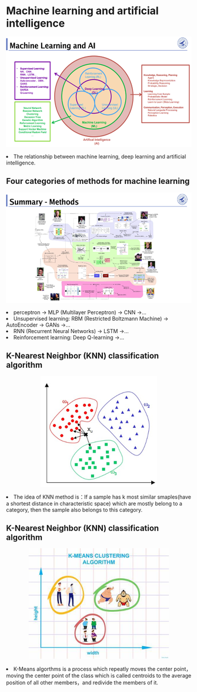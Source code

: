 # **Machine learning and artificial intelligence**

<p align="center">
  <img height="300" src="https://github.com/ER-lab/ML-DL_NWPU/blob/main/1_machine_learning_class/images/ml&ai_image.png" />
</p

- The relationship between machine learning, deep learning and artificial intelligence.

## **Four categories of methods for machine learning**
<p align="center">
  <img height="300" src="https://github.com/ER-lab/ML-DL_NWPU/blob/main/1_machine_learning_class/images/ml_methods.png" />
</p

- perceptron -> MLP (Multilayer Perceptron) -> CNN ->...
- Unsupervised learning: RBM (Restricted Boltzmann Machine) -> AutoEncoder -> GANs ->...
- RNN (Recurrent Neural Networks) -> LSTM ->...
- Reinforcement learning: Deep Q-learning ->...

## **K-Nearest Neighbor (KNN) classification algorithm**
<p align="center">
  <img height="300" src="https://github.com/ER-lab/ML-DL_NWPU/blob/main/1_machine_learning_class/images/knn.png" />
</p

- The idea of KNN method is：If a sample has k most similar smaples(have a shortest distance in characteristic space) which are mostly belong to a category, then the sample also belongs to this category. 

## **K-Nearest Neighbor (KNN) classification algorithm**
<p align="center">
  <img height="300" src="https://github.com/ER-lab/ML-DL_NWPU/blob/main/1_machine_learning_class/images/kmeans-illustration.jpeg" />
</p

- K-Means algorthms is a process which repeatly moves the center point，moving the center point of the class which is called centroids to the average position of all other members，and redivide the members of it.
